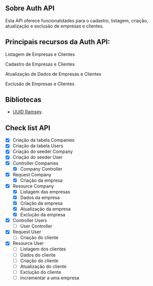 ## Sobre Auth API
Esta API oferece funcionalidades para o cadastro, listagem, criação, atualização e exclusão de empresas e clientes.

## Principais recursos da Auth API:
Listagem de Empresas e Clientes

Cadastro de Empresas e Clientes

Atualização de Dados de Empresas e Clientes

Exclusão de Empresas e Clientes

## Bibliotecas
- [UUID Ramsey](https://github.com/ramsey/uuid).

## Check list API
- [x] Criação da tabela Companies
- [x] Criação da tabela Users
- [x] Criação do seeder Company
- [x] Criação do seeder User
- [x] Controller Companies
    - [x] Company Controller
- [x] Request Company
    - [x] Criação da empresa
- [x] Resource Company
    - [x] Listagem das empresas
    - [x] Dados da empresa
    - [x] Criação da empresa
    - [x] Atualização da empresa
    - [x] Exclução da empresa
- [x] Controller Users
    - [ ] User Controller
- [x] Request User
    - [ ] Criação do cliente  
- [x] Resource User
    - [ ] Listagem dos clientes
    - [ ] Dados do cliente
    - [ ] Criação do cliente
    - [ ] Atualização do cliente
    - [ ] Exclução do cliente
    - [ ] Incrementar a uma empresa
